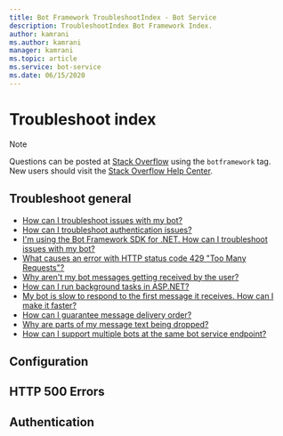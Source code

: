```yaml
---
title: Bot Framework TroubleshootIndex - Bot Service
description: TroubleshootIndex Bot Framework Index.
author: kamrani
ms.author: kamrani
manager: kamrani
ms.topic: article
ms.service: bot-service
ms.date: 06/15/2020
---
```


# Troubleshoot index

> [!NOTE]
> Questions can be posted at [Stack Overflow](https://stackoverflow.com/questions/tagged/botframework) using the `botframework` tag. New users should visit the [Stack Overflow Help Center](https://stackoverflow.com/help/how-to-ask).


## Troubleshoot general

- [How can I troubleshoot issues with my bot?](bot-service-troubleshoot-general-problems.md#how-can-i-troubleshoot-issues-with-my-bot)
- [How can I troubleshoot authentication issues?](bot-service-troubleshoot-general-problems.md#how-can-i-troubleshoot-authentication-issues)
- [I'm using the Bot Framework SDK for .NET. How can I troubleshoot issues with my bot?](bot-service-troubleshoot-general-problems.md#im-using-the-bot-framework-sdk-for-net-how-can-i-troubleshoot-issues-with-my-bot)
- [What causes an error with HTTP status code 429 "Too Many Requests"?](bot-service-troubleshoot-general-problems.md#what-causes-an-error-with-http-status-code-429-too-many-requests)
- [Why aren't my bot messages getting received by the user?](bot-service-troubleshoot-general-problems.md#why-arent-my-bot-messages-getting-received-by-the-user)
- [How can I run background tasks in ASP.NET?](bot-service-troubleshoot-general-problems.md#how-can-i-run-background-tasks-in-aspnet)
- [My bot is slow to respond to the first message it receives. How can I make it faster?](bot-service-troubleshoot-general-problems.md#my-bot-is-slow-to-respond-to-the-first-message-it-receives-how-can-i-make-it-faster)
- [How can I guarantee message delivery order?](bot-service-troubleshoot-general-problems.md#how-can-i-guarantee-message-delivery-order)
- [Why are parts of my message text being dropped?](bot-service-troubleshoot-general-problems.md#why-are-parts-of-my-message-text-being-dropped)
- [How can I support multiple bots at the same bot service endpoint?](bot-service-troubleshoot-general-problems.md#how-can-i-support-multiple-bots-at-the-same-bot-service-endpoint)

<!-- [Tbd?](bot-service-troubleshoot-general-problems.md#tbd) -->

## Configuration

<!--
- [Tbd?](bot-service-troubleshoot-bot-configuration#tbd)
-->

## HTTP 500 Errors

<!--
- [Tbd?](bot-service-troubleshoot-500-errors#tbd)
-->

## Authentication

<!--
- [Tbd?](bot-service-troubleshoot-authentication-problems#tbd)
-->
